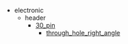 * electronic
  * header
    * [30_pin](electronic/header/30_pin)
      * [through_hole_right_angle](electronic/header/30_pin/through_hole_right_angle)

